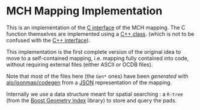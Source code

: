 <!-- doxy
\page refMUONMCHMappingImpl3 MCH Mapping Impl3
/doxy -->

# MCH Mapping Implementation

This is an implementation of the [C interface](../Interface/include/MCHMappingInterface/SegmentationCInterface.h) of the MCH mapping.
 The C function themselves are implemented using a [C++ class](src/SegmentationImpl3.h).
  (which is not to be confused with the [C++ interface](../Interface/include/MCHMappingInterface/Segmentation.h)).
  
This implementation is the first complete version of the original idea
 to move to a self-contained mapping, i.e. mapping fully contained into
 code, without requiring external files (either ASCII or OCDB files).
 
Note that most of the files here (the `Gen*` ones) have been _generated_ 
with [alo/jsonmap/codegen](https://github.com/mrrtf/alo/tree/master/jsonmap/codegen)
from a [JSON](https://www.json.org) representation of the mapping.

Internally we use a data structure meant for spatial searching : a `R-tree` 
(from the [Boost Geometry Index](http://www.boost.org/doc/libs/1_66_0/libs/geometry/doc/html/geometry/spatial_indexes/introduction.html) library) to store and query the pads.
